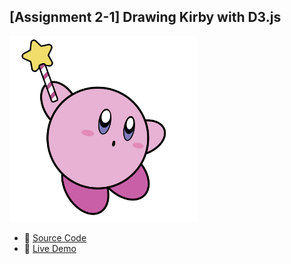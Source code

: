 ## [Assignment 2-1] Drawing Kirby with D3.js
<img src="image.png" width=300px/>

* 🧾 [Source Code](https://github.com/hoonably/information-visualization/tree/main/assignment_2/1-1/)
* 📌 [Live Demo](https://hoonably.github.io/information-visualization/assignment_2/1-1/assignment1-1)

